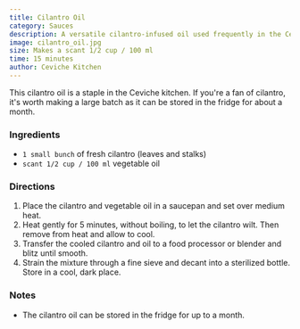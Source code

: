 ```yaml
---
title: Cilantro Oil
category: Sauces
description: A versatile cilantro-infused oil used frequently in the Ceviche kitchen.
image: cilantro_oil.jpg
size: Makes a scant 1/2 cup / 100 ml
time: 15 minutes
author: Ceviche Kitchen
---
```


This cilantro oil is a staple in the Ceviche kitchen. If you're a fan of cilantro, it's worth making a large batch as it can be stored in the fridge for about a month.

### Ingredients

* `1 small bunch` of fresh cilantro (leaves and stalks)
* `scant 1/2 cup / 100 ml` vegetable oil

### Directions

1. Place the cilantro and vegetable oil in a saucepan and set over medium heat.
2. Heat gently for 5 minutes, without boiling, to let the cilantro wilt. Then remove from heat and allow to cool.
3. Transfer the cooled cilantro and oil to a food processor or blender and blitz until smooth.
4. Strain the mixture through a fine sieve and decant into a sterilized bottle. Store in a cool, dark place.

### Notes

- The cilantro oil can be stored in the fridge for up to a month.